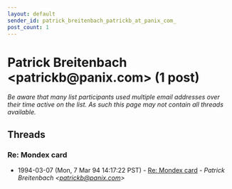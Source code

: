```yaml
---
layout: default
sender_id: patrick_breitenbach_patrickb_at_panix_com_
post_count: 1
---
```


# Patrick Breitenbach <patrickb<span>@</span>panix.com> (1 post)

_Be aware that many list participants used multiple email addresses over their time active on the list. As such this page may not contain all threads available._

## Threads

### Re: Mondex card
+ 1994-03-07 (Mon, 7 Mar 94 14:17:22 PST) - [Re: Mondex card](/archive/1994/03/cf40e701a0e52f95b9dee17d933f63cbcabcfd243ea00096f8522ef8ee2c1fa9) - _Patrick Breitenbach \<patrickb@panix.com\>_

